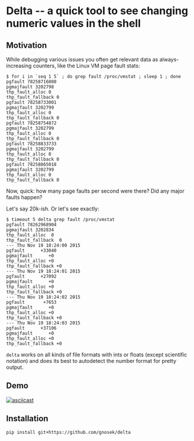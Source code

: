 # Delta -- a quick tool to see changing numeric values in the shell

## Motivation

While debugging various issues you often get relevant data as always-increasing counters,
like the Linux VM page fault stats:

    $ for i in `seq 1 5` ; do grep fault /proc/vmstat ; sleep 1 ; done
    pgfault 78258716080
    pgmajfault 3202798
    thp_fault_alloc 0
    thp_fault_fallback 0
    pgfault 78258733001
    pgmajfault 3202799
    thp_fault_alloc 0
    thp_fault_fallback 0
    pgfault 78258754872
    pgmajfault 3202799
    thp_fault_alloc 0
    thp_fault_fallback 0
    pgfault 78258833733
    pgmajfault 3202799
    thp_fault_alloc 0
    thp_fault_fallback 0
    pgfault 78258865018
    pgmajfault 3202799
    thp_fault_alloc 0
    thp_fault_fallback 0

Now, quick: how many page faults per second were there? Did any major faults happen?

Let's say 20k-ish. Or let's see exactly:

    $ timeout 5 delta grep fault /proc/vmstat
    pgfault 78262968904
    pgmajfault 3202834
    thp_fault_alloc  0
    thp_fault_fallback  0
    --- Thu Nov 19 18:24:00 2015
    pgfault      +33040
    pgmajfault      +0
    thp_fault_alloc +0
    thp_fault_fallback +0
    --- Thu Nov 19 18:24:01 2015
    pgfault      +27092
    pgmajfault      +0
    thp_fault_alloc +0
    thp_fault_fallback +0
    --- Thu Nov 19 18:24:02 2015
    pgfault       +7653
    pgmajfault      +0
    thp_fault_alloc +0
    thp_fault_fallback +0
    --- Thu Nov 19 18:24:03 2015
    pgfault      +37106
    pgmajfault      +0
    thp_fault_alloc +0
    thp_fault_fallback +0

`delta` works on all kinds of file formats with ints or floats (except scientific notation) and does its best
to autodetect the number format for pretty output.

## Demo

[![asciicast](https://asciinema.org/a/3q1gjalxs33p2rhvvqz4ljzaf.png)](https://asciinema.org/a/3q1gjalxs33p2rhvvqz4ljzaf)

## Installation

    pip install git+https://github.com/gnosek/delta
